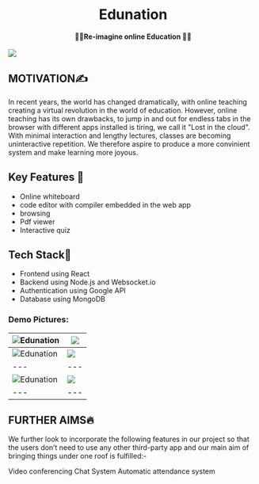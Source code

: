 <div align="center">
  <h1 >Edunation</h1>
  <strong>
    👨‍💻Re-imagine online Education 👩‍💻
  </strong>
</div>
<br/>
<img src="https://socialify.git.ci/dsnehasish74/Edunation/image?description=1&font=Raleway&logo=https%3A%2F%2Favatars.githubusercontent.com%2Fu%2F80974091%3Fs%3D200%26v%3D4&pattern=Brick%20Wall&theme=Dark"></img>

## MOTIVATION✍
In recent years, the world has changed dramatically, with online teaching creating a virtual revolution in the world of education. However, online teaching has its own drawbacks, to jump in and out for endless tabs in the browser with different apps installed is tiring, we call it "Lost in the cloud". With minimal interaction and lengthy lectures, classes are becoming uninteractive repetition. We therefore aspire to produce a more convinient system and make learning more joyous.

## Key  Features 🚀
- Online whiteboard
- code editor with compiler embedded in the web app
- browsing
- Pdf viewer
- Interactive quiz
## Tech Stack🤖
- Frontend using React
- Backend using Node.js and Websocket.io
- Authentication using Google API
- Database using MongoDB


### Demo Pictures:
|![Edunation](https://github.com/dsnehasish74/Edunation/blob/main/assets/Screenshot%20(8).png)|<img src="https://github.com/dsnehasish74/Edunation/blob/main/assets/Screenshot%20(9).png"/>|
|---|---|
|![Edunation](https://github.com/dsnehasish74/Edunation/blob/main/assets/Screenshot%20(10).png)|<img src="https://github.com/dsnehasish74/Edunation/blob/main/assets/Screenshot%20(11).png"/>|
|---|---|
|![Edunation](https://github.com/dsnehasish74/Edunation/blob/main/assets/Screenshot%20(12).png)|<img src="https://github.com/dsnehasish74/Edunation/blob/main/assets/Screenshot%20(13).png"/>|
|---|---|

## FURTHER AIMS🔥

We further look to incorporate the following features in our project so that the users don’t need to use any other third-party app and our main aim of bringing things under one roof is fulfilled:-

Video conferencing 
Chat System 
Automatic attendance system

